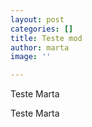 ```yaml
---
layout: post
categories: []
title: Teste mod
author: marta
image: ''

---
```

Teste Marta


Teste Marta
